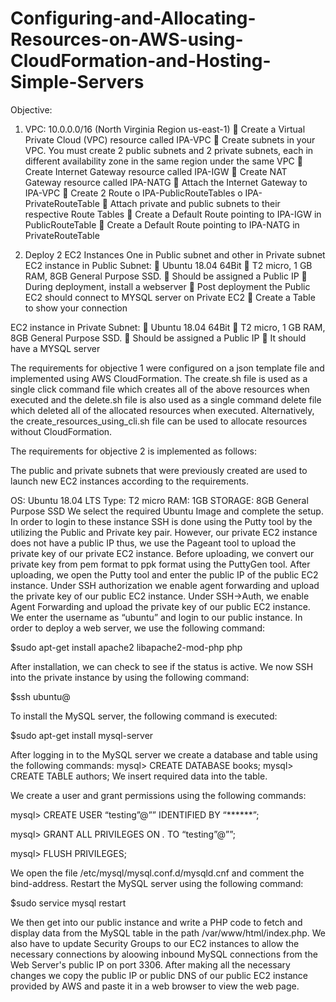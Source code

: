 # Configuring-and-Allocating-Resources-on-AWS-using-CloudFormation-and-Hosting-Simple-Servers

Objective:

1. VPC: 10.0.0.0/16 (North Virginia Region us-east-1)
 Create a Virtual Private Cloud (VPC) resource called IPA-VPC
 Create subnets in your VPC. You must create 2 public subnets and 2 private subnets, each in different availability zone in the same region under the same VPC
 Create Internet Gateway resource called IPA-IGW
 Create NAT Gateway resource called IPA-NATG
 Attach the Internet Gateway to IPA-VPC
 Create 2 Route
o IPA-PublicRouteTables
o IPA-PrivateRouteTable
 Attach private and public subnets to their respective Route Tables
 Create a Default Route pointing to IPA-IGW in PublicRouteTable
 Create a Default Route pointing to IPA-NATG in PrivateRouteTable

2. Deploy 2 EC2 Instances
One in Public subnet and other in Private subnet
EC2 instance in Public Subnet:
 Ubuntu 18.04 64Bit
 T2 micro, 1 GB RAM, 8GB General Purpose SSD.
 Should be assigned a Public IP
 During deployment, install a webserver
 Post deployment the Public EC2 should connect to MYSQL server on Private EC2
 Create a Table to show your connection

EC2 instance in Private Subnet:
 Ubuntu 18.04 64Bit
 T2 micro, 1 GB RAM, 8GB General Purpose SSD.
 Should be assigned a Public IP
 It should have a MYSQL server


The requirements for objective 1 were configured on a json template file and implemented using AWS CloudFormation. The create.sh file is used as a single click command file which creates all of the above resources when executed and the delete.sh file is also used as a single command delete file which deleted all of the allocated resources when executed.
Alternatively, the create_resources_using_cli.sh file can be used to allocate resources without CloudFormation.

The requirements for objective 2 is implemented as follows:

The public and private subnets that were previously created are used to launch new EC2 instances according to the requirements.

OS: Ubuntu 18.04 LTS
Type: T2 micro
RAM: 1GB
STORAGE: 8GB General Purpose SSD
We select the required Ubuntu Image and complete the setup. In order to login to these instance SSH is done using the Putty tool by the utilizing the Public and Private key pair. However, our private EC2 instance does not have a public IP thus, we use the Pageant tool to upload the private key of our private EC2 instance. Before uploading, we convert our private key from pem format to ppk format using the PuttyGen tool.
After uploading, we open the Putty tool and enter the public IP of the public EC2 instance. Under SSH authorization we enable agent forwarding and upload the private key of our public EC2 instance.
Under SSH→Auth, we enable Agent Forwarding and upload the private key of our public EC2 instance. We enter the username as “ubuntu” and login to our public instance. In order to deploy a web server, we use the following command: 

$sudo apt-get install apache2 libapache2-mod-php php

After installation, we can check to see if the status is active. We now SSH into the private instance by using the following command:

$ssh ubuntu@<ipv4-address>

To install the MySQL server, the following command is executed:

$sudo apt-get install mysql-server

After logging in to the MySQL server we create a database and table using the following commands: mysql> CREATE DATABASE books; mysql> CREATE TABLE authors;
We insert required data into the table.

We create a user and grant permissions using the following commands: 

mysql> CREATE USER “testing”@”<ip>” IDENTIFIED BY “******”; 

mysql> GRANT ALL PRIVILEGES ON *.* TO “testing”@”<ip>”; 

mysql> FLUSH PRIVILEGES;

We open the file /etc/mysql/mysql.conf.d/mysqld.cnf and comment the bind-address. Restart the MySQL server using the following command:

$sudo service mysql restart

We then get into our public instance and write a PHP code to fetch and display data from the MySQL table in the path /var/www/html/index.php. We also have to update Security Groups to our EC2 instances to allow the necessary connections by aloowing inbound MySQL connections from the Web Server's public IP on port 3306.
After making all the necessary changes we copy the public IP or public DNS of our public EC2 instance provided by AWS and paste it in a web browser to view the web page.



